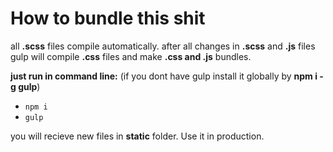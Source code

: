 # How to bundle this shit
all **.scss** files compile automatically.
after all changes in **.scss** and **.js** files gulp will compile **.css** files and make **.css and .js** bundles.

**just run in command line:**
(if you dont have gulp install it globally by **npm i -g gulp**)
+ `npm i`
+ `gulp`

you will recieve new files in **static** folder. Use it in production.